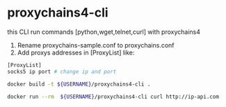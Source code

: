 # proxychains4-cli

this CLI run commands [python,wget,telnet,curl] with proxychains4

1. Rename proxychains-sample.conf to proxychains.conf
2. Add proxys addresses in [ProxyList] like:

```bash
[ProxyList]
socks5 ip port # change ip and port
```

```bash
docker build -t ${USERNAME}/proxychains4-cli . 

docker run --rm  ${USERNAME}/proxychains4-cli curl http://ip-api.com
```
